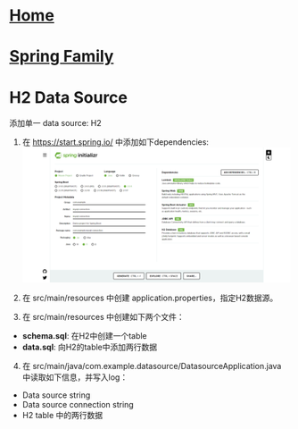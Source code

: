# [Home](https://du-feng.github.io)
# [Spring Family](https://du-feng.github.io/SpringFamily)

# H2 Data Source
添加单一 data source: H2

1. 在 https://start.spring.io/ 中添加如下dependencies:
![Dependencies](assets/images/spring.initializr.png)

2. 在 src/main/resources 中创建 application.properties，指定H2数据源。
3. 在 src/main/resources 中创建如下两个文件：
* **schema.sql**: 在H2中创建一个table
* **data.sql**: 向H2的table中添加两行数据
4. 在 src/main/java/com.example.datasource/DatasourceApplication.java 中读取如下信息，并写入log：
* Data source string
* Data source connection string
* H2 table 中的两行数据
